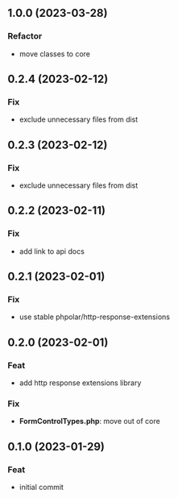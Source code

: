 ## 1.0.0 (2023-03-28)

### Refactor

- move classes to core

## 0.2.4 (2023-02-12)

### Fix

- exclude unnecessary files from dist

## 0.2.3 (2023-02-12)

### Fix

- exclude unnecessary files from dist

## 0.2.2 (2023-02-11)

### Fix

- add link to api docs

## 0.2.1 (2023-02-01)

### Fix

- use stable phpolar/http-response-extensions

## 0.2.0 (2023-02-01)

### Feat

- add http response extensions library

### Fix

- **FormControlTypes.php**: move out of core

## 0.1.0 (2023-01-29)

### Feat

- initial commit
